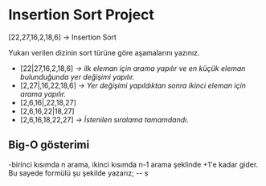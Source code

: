 # Insertion Sort Project

[22,27,16,2,18,6] -> Insertion Sort

Yukarı verilen dizinin sort türüne göre aşamalarını yazınız.

- [22|27,16,2,18,6] *-> ilk eleman için arama yapılır ve en küçük eleman bulunduğunda yer değişimi yapılır.*
- [2,27|,16,22,18,6] *-> Yer değişimi yapıldıktan sonra ikinci eleman için arama yapılır.*
- [2,6,16|,22,18,27]
- [2,6,16,22|18,27]
- [2,6,16,18,22,27] *-> İstenilen sıralama tamamdandı.*
 
## Big-O gösterimi

-birinci kısımda n arama, ikinci kısımda n-1 arama şeklinde +1'e kadar gider. Bu sayede formülü şu şekilde yazarız;
-- s

